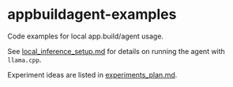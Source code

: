 # appbuildagent-examples
Code examples for local app.build/agent usage.

See [local_inference_setup.md](local_inference_setup.md) for details on running the agent with `llama.cpp`.

Experiment ideas are listed in [experiments_plan.md](experiments_plan.md).
